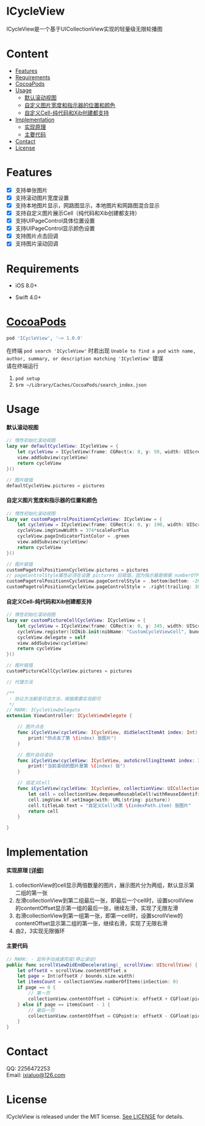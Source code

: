 # ICycleView

ICycleView是一个基于UICollectionView实现的轻量级无限轮播图


# Content

- [Features](#features)
- [Requirements](#requirements)
- [CocoaPods](#cocoapods)
- [Usage](#usage)
    - [默认滚动视图](#默认滚动视图)
    - [自定义图片宽度和指示器的位置和颜色](#自定义图片宽度和指示器的位置和颜色)
    - [自定义Cell-纯代码和Xib创建都支持](#自定义Cell-纯代码和Xib创建都支持)
- [Implementation](#implementation)
    - [实现原理](#实现原理)
    - [主要代码](#主要代码)
- [Contact](#contact)
- [License](#license)


# Features

- [x] 支持单张图片
- [x] 支持滚动图片宽度设置
- [x] 支持本地图片显示，网路图显示，本地图片和网路图混合显示
- [x] 支持自定义图片展示Cell（纯代码和Xib创建都支持）
- [x] 支持UIPageControl具体位置设置
- [x] 支持UIPageControl显示颜色设置
- [x] 支持图片点击回调
- [x] 支持图片滚动回调

# Requirements

* iOS 8.0+

* Swift 4.0+


# [CocoaPods](http://cocoapods.org)

```ruby
pod 'ICycleView', '~> 1.0.0'
```
在终端 `pod search 'ICycleView'` 时若出现 `Unable to find a pod with name, author, summary, or description matching 'ICycleView'` 错误<br>
请在终端运行<br>
1. `pod setup`<br>
2. `$rm ~/Library/Caches/CocoaPods/search_index.json`


# Usage

#### 默认滚动视图

```swift 
// 惰性初始化滚动视图
lazy var defaultCycleView: ICycleView = {
    let cycleView = ICycleView(frame: CGRect(x: 0, y: 50, width: UIScreen.main.bounds.width, height: 130*scaleForPlus))
    view.addSubview(cycleView)
    return cycleView
}()

// 图片赋值
defaultCycleView.pictures = pictures
```

#### 自定义图片宽度和指示器的位置和颜色

```swift
// 惰性初始化滚动视图
lazy var customPagetrolPositionnCycleView: ICycleView = {
    let cycleView = ICycleView(frame: CGRect(x: 0, y: 190, width: UIScreen.main.bounds.width, height: 130*scaleForPlus))
    cycleView.imgViewWidth = 374*scaleForPlus
    cycleView.pageIndicatorTintColor = .green
    view.addSubview(cycleView)
    return cycleView
}()

// 图片赋值
customPagetrolPositionnCycleView.pictures = pictures
// pageControlStyle属性必须在设置 pictures 后赋值，因为指示器是根据 numberOfPages 计算Size的
customPagetrolPositionnCycleView.pageControlStyle = .bottom(bottom: -20)
customPagetrolPositionnCycleView.pageControlStyle = .right(trailing: 30*scaleForPlus)
```

#### 自定义Cell-纯代码和Xib创建都支持

```swift
// 惰性初始化滚动视图
lazy var customPictureCellCycleView: ICycleView = {
    let cycleView = ICycleView(frame: CGRect(x: 0, y: 345, width: UIScreen.main.bounds.width, height: 130*scaleForPlus))
    cycleView.register([UINib.init(nibName: "CustomCycleViewCell", bundle: nil)], identifiers: ["CustomCell"])
    cycleView.delegate = self
    view.addSubview(cycleView)
    return cycleView
}()

// 图片赋值
customPictureCellCycleView.pictures = pictures

// 代理方法

/**
 - 协议方法都是可选方法，根据需要实现即可
 */
// MARK: ICycleViewDelegate
extension ViewController: ICycleViewDelegate {

    // 图片点击
    func iCycleView(cycleView: ICycleView, didSelectItemAt index: Int) {
        print("你点击了第 \(index) 张图片")
    }

    // 图片自动滚动
    func iCycleView(cycleView: ICycleView, autoScrollingItemAt index: Int) {
        print("当前滚动的图片是第 \(index) 张")
    }

    // 自定义Cell
    func iCycleView(cycleView: ICycleView, collectionView: UICollectionView, cellForItemAt indexPath: IndexPath, picture: String) -> UICollectionViewCell {
        let cell = collectionView.dequeueReusableCell(withReuseIdentifier: "CustomCell", for: indexPath) as! CustomCycleViewCell
        cell.imgView.kf.setImage(with: URL(string: picture))
        cell.titleLab.text = "自定义Cell\n第 \(indexPath.item) 张图片"
        return cell
    }

}
```


# Implementation

#### 实现原理 [[详细]](https://www.jianshu.com/p/2b5ff0cb9b06)
1. collectionView的cell显示两倍数量的图片，展示图片分为两组，默认显示第二组的第一张
2. 左滑collectionView到第二组最后一张，即最后一个cell时，设置scrollView的contentOffset显示第一组的最后一张，继续左滑，实现了无限左滑
3. 右滑collectionView到第一组第一张，即第一cell时，设置scrollView的contentOffset显示第二组的第一张，继续右滑，实现了无限右滑
4. 由2，3实现无限循环

#### 主要代码

```swift
// MARK: - 监听手动减速完成(停止滚动)
public func scrollViewDidEndDecelerating(_ scrollView: UIScrollView) {
    let offsetX = scrollView.contentOffset.x
    let page = Int(offsetX / bounds.size.width)
    let itemsCount = collectionView.numberOfItems(inSection: 0)
    if page == 0 {
        // 第一页
        collectionView.contentOffset = CGPoint(x: offsetX + CGFloat(pictures.count) * bounds.size.width, y: 0)
    } else if page == itemsCount - 1 {
        // 最后一页
        collectionView.contentOffset = CGPoint(x: offsetX - CGFloat(pictures.count) * bounds.size.width, y: 0)
    }
}
```


# Contact

QQ: 2256472253<br>
Email: ixialuo@126.com


# License

ICycleView is released under the MIT license. [See LICENSE](LICENSE) for details.
